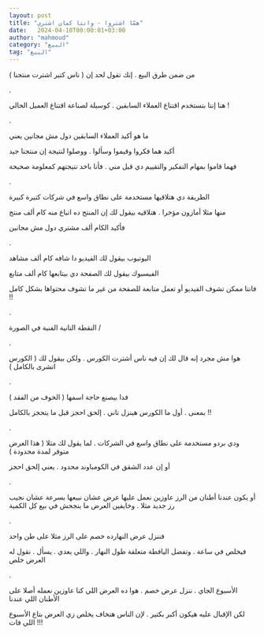 ```yaml
---
layout: post
title: "همّا اشتروا - وانتا كمان اشتري"
date:   2024-04-10T00:00:01+03:00
author: "mahmoud"
category: "البيع"
tag: "البيع"
---
```



من ضمن طرق البيع . إنك تقول لحد إن ( ناس كتير اشترت
منتجنا )

.

هنا إنتا بتستخدم اقتناع العملاء السابقين . كوسيلة لصناعة
اقتناع العميل الحالي !

.

ما هو أكيد العملاء السابقين دول مش مجانين يعني

أكيد هما فكروا وقيموا وسألوا . ووصلوا لنتيجة إن منتجنا
جيد

فهما قاموا بمهام التفكير والتقييم دي قبل مني . فأنا باخد
نتيجتهم كمعلومة صحيحة

.

الطريقة دي هتلاقيها مستخدمة على نطاق واسع في شركات كتيرة
كبيرة

منها مثلا أمازون مؤخرا . هتلاقيه بيقول لك إن المنتج ده
اتباع منه كام ألف منتج

فأكيد الكام ألف مشتري دول مش مجانين

.

اليوتيوب بيقول لك الفيديو دا شافه كام ألف مشاهد

الفيسبوك بيقول لك الصفحة دي بيتابعها كام ألف
متابع

فانتا ممكن تشوف الفيديو أو تعمل متابعة للصفحة من غير ما
تشوف محتواها بشكل كامل !!

.

النقطة التانية الفنية في الصورة /

.

هوا مش مجرد إنه قال لك إن فيه ناس أشترت الكورس . ولكن
بيقول لك ( الكورس اتشرى بالكامل )

.

فدا بيصنع حاجة اسمها ( الخوف من الفقد )

بمعنى . أول ما الكورس هينزل تاني . إلحق احجز قبل ما
يتحجز بالكامل !!

.

ودي بردو مستخدمة على نطاق واسع في الشركات . لما يقول لك
مثلا ( هذا العرض متوفر لمدة محدودة )

أو إن عدد الشقق في الكومباوند محدود . يعني إلحق
احجز

.

أو يكون عندنا أطنان من الرز عاوزين نعمل عليها عرض عشان
نبيعها بسرعة عشان نجيب رز جديد مثلا . وخايفين العرض ما ينجحش في بيع كل
الكمية

.

فننزل عرض النهارده خصم على الرز مثلا على طن واحد

فيخلص في ساعة . وتفضل اليافطة متعلقة طول النهار . واللي
يعدي . يسأل . نقول له العرض خلص

.

الأسبوع الجاي . ننزل عرض خصم . هوا ده العرض اللي كنا
عاوزين نعمله أصلا على الأطنان اللي عندنا

لكن الإقبال عليه هيكون أكبر بكتير . لإن الناس هتخاف يخلص
زي العرض بتاع الأسبوع اللي فات !!!
